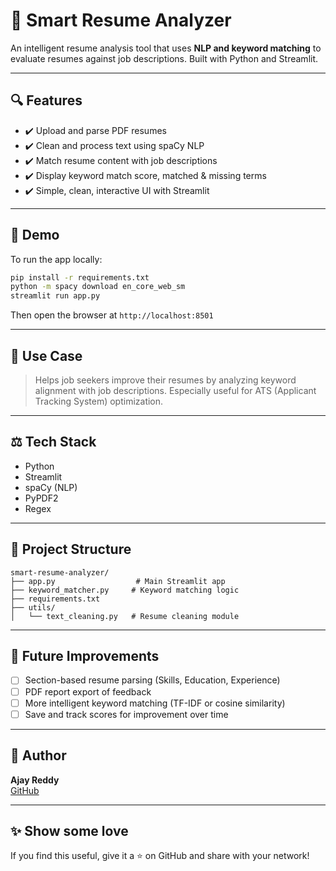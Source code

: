 # 📄 Smart Resume Analyzer

An intelligent resume analysis tool that uses **NLP and keyword matching** to evaluate resumes against job descriptions. Built with Python and Streamlit.

---

## 🔍 Features
- ✔️ Upload and parse PDF resumes
- ✔️ Clean and process text using spaCy NLP
- ✔️ Match resume content with job descriptions
- ✔️ Display keyword match score, matched & missing terms
- ✔️ Simple, clean, interactive UI with Streamlit

---

## 🚀 Demo
To run the app locally:

```bash
pip install -r requirements.txt
python -m spacy download en_core_web_sm
streamlit run app.py
```

Then open the browser at `http://localhost:8501`

---

## 🚜 Use Case
> Helps job seekers improve their resumes by analyzing keyword alignment with job descriptions. Especially useful for ATS (Applicant Tracking System) optimization.

---

## ⚖️ Tech Stack
- Python
- Streamlit
- spaCy (NLP)
- PyPDF2
- Regex

---

## 📁 Project Structure
```
smart-resume-analyzer/
├── app.py                  # Main Streamlit app
├── keyword_matcher.py     # Keyword matching logic
├── requirements.txt
├── utils/
│   └── text_cleaning.py   # Resume cleaning module
```

---

## 🌟 Future Improvements
- [ ] Section-based resume parsing (Skills, Education, Experience)
- [ ] PDF report export of feedback
- [ ] More intelligent keyword matching (TF-IDF or cosine similarity)
- [ ] Save and track scores for improvement over time

---

## 🌝 Author
**Ajay Reddy**  
[GitHub](https://github.com/ajayreddy0) 

---

## ✨ Show some love
If you find this useful, give it a ⭐ on GitHub and share with your network!
